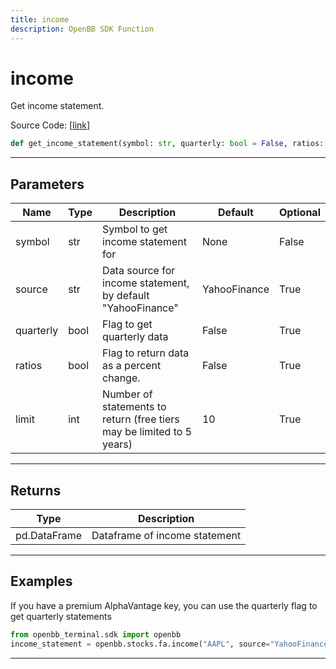 ```yaml
---
title: income
description: OpenBB SDK Function
---
```


# income

Get income statement.

Source Code: [[link](https://github.com/OpenBB-finance/OpenBBTerminal/tree/main/openbb_terminal/stocks/fundamental_analysis/sdk_helpers.py#L14)]

```python
def get_income_statement(symbol: str, quarterly: bool = False, ratios: bool = False, source: str = "YahooFinance", limit: int = 10) -> pd.DataFrame
```

---

## Parameters

| Name | Type | Description | Default | Optional |
| ---- | ---- | ----------- | ------- | -------- |
| symbol | str | Symbol to get income statement for | None | False |
| source | str | Data source for income statement, by default "YahooFinance" | YahooFinance | True |
| quarterly | bool | Flag to get quarterly data | False | True |
| ratios | bool | Flag to return data as a percent change. | False | True |
| limit | int | Number of statements to return (free tiers may be limited to 5 years) | 10 | True |


---

## Returns

| Type | Description |
| ---- | ----------- |
| pd.DataFrame | Dataframe of income statement |
---

## Examples

If you have a premium AlphaVantage key, you can use the quarterly flag to get quarterly statements
```python
from openbb_terminal.sdk import openbb
income_statement = openbb.stocks.fa.income("AAPL", source="YahooFinance)
```

---

